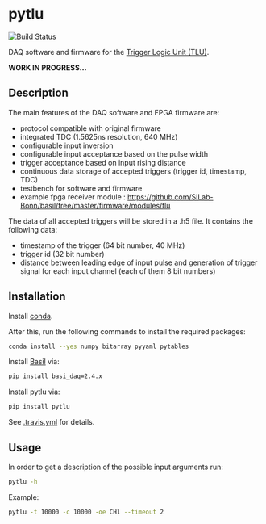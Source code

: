 # pytlu

[![Build Status](https://travis-ci.org/SiLab-Bonn/pytlu.svg?branch=master)](https://travis-ci.org/SiLab-Bonn/pytlu)

DAQ software and firmware for the [Trigger Logic Unit (TLU)](https://twiki.cern.ch/twiki/bin/view/MimosaTelescope/TLU).

**WORK IN PROGRESS...** 

## Description

The main features of the DAQ software and FPGA firmware are:

- protocol compatible with original firmware 
- integrated TDC (1.5625ns resolution, 640 MHz)
- configurable input inversion
- configurable input acceptance based on the pulse width
- trigger acceptance based on input rising distance
- continuous data storage of accepted triggers (trigger id, timestamp, TDC)
- testbench for software and firmware
- example fpga receiver module : https://github.com/SiLab-Bonn/basil/tree/master/firmware/modules/tlu

The data of all accepted triggers will be stored in a .h5 file. It contains the following data:

- timestamp of the trigger (64 bit number, 40 MHz)
- trigger id (32 bit number)
- distance between leading edge of input pulse and generation of trigger signal for each input channel (each of them 8 bit numbers)

## Installation

Install [conda](http://conda.pydata.org).

After this, run the following commands to install the required packages:
```bash
conda install --yes numpy bitarray pyyaml pytables 
```
Install [Basil](https://github.com/SiLab-Bonn/basil) via:
```bash
pip install basi_daq=2.4.x
```

Install pytlu via:
```bash
pip install pytlu
```
See [.travis.yml](https://github.com/SiLab-Bonn/pytlu/blob/master/.travis.yml) for details.

## Usage

In order to get a description of the possible input arguments run:
```bash
pytlu -h
```

Example:
```bash
pytlu -t 10000 -c 10000 -oe CH1 --timeout 2
```
